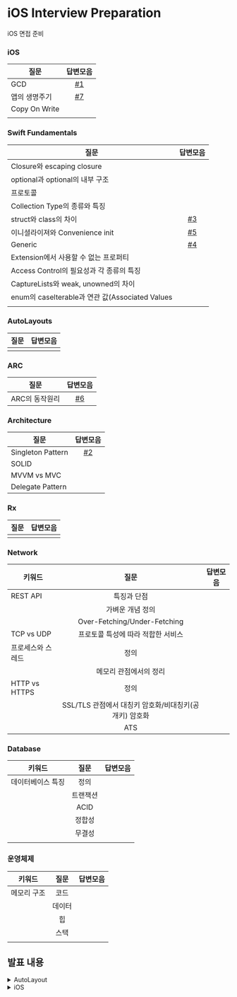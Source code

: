 # iOS Interview Preparation
iOS 면접 준비



 
### iOS



| 질문 | 답변모음 | 
|--|:--:|
| GCD | [#1](https://github.com/NOW-ON/iOS-Interview-Preparation/issues/1) |
| 앱의 생명주기 | [#7](https://github.com/NOW-ON/iOS-Interview-Preparation/issues/7) |
| Copy On Write | |
| | |


### Swift Fundamentals

| 질문 | 답변모음 | 
|--|:--:|
| Closure와 escaping closure | | 
| optional과 optional의 내부 구조 | | 
| 프로토콜 | |
| Collection Type의 종류와 특징 | |
| struct와 class의 차이 | [#3](https://github.com/NOW-ON/iOS-Interview-Preparation/issues/3) |
| 이니셜라이져와 Convenience init | [#5](https://github.com/NOW-ON/iOS-Interview-Preparation/issues/5) |
| Generic | [#4](https://github.com/NOW-ON/iOS-Interview-Preparation/issues/4) |
| Extension에서 사용할 수 없는 프로퍼티 | |
| Access Control의 필요성과 각 종류의 특징  |  | 
| CaptureLists와 weak, unowned의 차이 | |
| enum의 caselterable과 연관 값(Associated Values | |
| | |
 

### AutoLayouts


| 질문 | 답변모음 |
|--|:--:|
| | |



### ARC


| 질문 | 답변모음 | 
|--|:--:|
| ARC의 동작원리 | [#6](https://github.com/NOW-ON/iOS-Interview-Preparation/issues/6) |
 

### Architecture


| 질문 | 답변모음 | 
|--|:--:|
| Singleton Pattern | [#2](https://github.com/NOW-ON/iOS-Interview-Preparation/issues/2) |
| SOLID | |
| MVVM vs MVC | |
| Delegate Pattern | |
  


### Rx


| 질문 | 답변모음 | 
|--|:--:|
| | |
 


### Network


| 키워드| 질문 | 답변모음 | 
|--|:--:|:--:|
| REST API | 특징과 단점 | |
|  | 가벼운 개념 정의 |  |
|  |Over-Fetching/Under-Fetching|  |
| TCP vs UDP | 프로토콜 특성에 따라 적합한 서비스 | |
| 프로세스와 스레드 | 정의 |  |
|   | 메모리 관점에서의 정리 |  |
| HTTP vs HTTPS  | 정의  |  |
| |SSL/TLS 관점에서 대칭키 암호화/비대칭키(공개키) 암호화|  |
|  | ATS  |  |


### Database


| 키워드| 질문 | 답변모음 | 
|--|:--:|:--:|
| 데이터베이스 특징 | 정의| |
| |트랜잭션 | |
| | ACID| |
| | 정합성 | |
| | 무결성| |
| | | |


### 운영체제


| 키워드| 질문 | 답변모음 | 
|--|:--:|:--:|
| 메모리 구조 | 코드| |
| | 데이터 | |
| | 힙 | |
| | 스택 | |
| | | |

 


## 발표 내용

<details> 
  <summary>AutoLayout</summary> 
<br>

| 질문 | 답변모음 |
|--|:--:|
| 오토레이아웃을 코드로 작성하는 방법 | [2022.10.17 윤여진](https://alike-cucumber-a6f.notion.site/3-0b7818ae470846a79d371e0a0b9b89c0) |
| `Storyboard`를 이용했을 때의 장단점 | [2022.10.17 이주영](https://alike-cucumber-a6f.notion.site/Storyboard-e160c249490a45019e804059f3dc9dec) |
| `SafeArea` | [2022.10.17 홍석준](https://alike-cucumber-a6f.notion.site/Safe-Area-e5783c7ec4f645e8aa79426dc2b5663e) |
| Left Constraint 와 Leading Constraint의 차이점 |  [2022.10.17 홍석준](https://alike-cucumber-a6f.notion.site/Left-Leading-Constraint-e9f2db656be94de987f4c27f8e2082ee) |
| hugging, resistance | [2022.10.19 이재용](https://alike-cucumber-a6f.notion.site/Hugging-Compression-Resistance-ca680c4230eb4390aab27a99bc533b63) |
| Intrinsic Size | [2022.10.19 김도이](https://kimdee.notion.site/Intrinsic-Size-ce83224da43143ebad61be9a591221af) |

 
</details> 

<details> 
  <summary>iOS</summary> 
<br>

| 질문 | 답변모음 |
|--|:--:|
| `Bounds`와 `Frame`의 차이점 | [2022.10.19 윤여진](https://alike-cucumber-a6f.notion.site/Frame-Bound-4e5eac8d98504b6ca56e734c3012ec80) |
| 앱이 시작할 때 main.c 에 있는 UIApplicationMain 함수에 의해서 생성되는 객체 |  [2022.10.19 홍석준](https://alike-cucumber-a6f.notion.site/main-c-UIApplicationMain-4da9016fe3a64a25afbf354558a3072e) |   
| UIWindow 객체의 역할 | [2022.10.19 이재용](https://alike-cucumber-a6f.notion.site/UIWindow-0d730ce0e41846dd84a4f6c0615a118f) |
| 실제 디바이스가 없을 경우 개발 환경에서 할 수 있는 것과 없는 것 | [2022.10.21 윤여진](https://alike-cucumber-a6f.notion.site/7ad3ceb3dea640af9f41c3a08a02d815) |
| @Main | [2022.10.21 홍석준](https://alike-cucumber-a6f.notion.site/Main-2022-10-21-d7ba5d149f1743ca853711ef0a9d0683) |
| App Bundle의 구조와 역할 | [2022.10.21 이주영](https://alike-cucumber-a6f.notion.site/App-Bundle-1d990e129a904f6482a030936eb9290f)|
| UINavigationController 의 역할 | [2022.10.21 이재용](https://alike-cucumber-a6f.notion.site/UINavigationController-503999381f244e01b086865d09a6cce6) |
| `NSOperationQueue`와 `GCD Queue`의 차이점 | [2022.10.21 김도이](https://kimdee.notion.site/NSOperationQueue-GCD-Queue-878028323d414304bc34c332a2d7872d) |
| Global DispatchQueue의 `QoS`의 종류와 의미  | [2022.10.21 김도이](https://www.notion.so/kimdee/Global-DispatchQueue-QoS-3a480b3635774764be5147caa21550c8) |
| GCD API 동작 방식과 필요성 |  [2022.10.21 김도이](https://kimdee.notion.site/GCD-API-4676cc2622f844aa924bb747bceb1282) |
| 앱의 콘텐츠,데이터를 저장하는 특별한 객체  |  [2022.10.24 윤여진](https://alike-cucumber-a6f.notion.site/90be32e3d2534a6ca168a73d45fc8d9a) |
| 앱이 foreground에 있을 때와 background에 있을 때 제약사항 |  [2022.10.24 홍석준](https://alike-cucumber-a6f.notion.site/foreground-background-a7b2b0a37c614170bcd664ea29dfe052) |  
| 모든 View Controller 객체의 상위 클래스와 그 역할 | [2022.10.24 이주영](https://alike-cucumber-a6f.notion.site/View-Controller-b1158c9b8d89400eb1976ea3dd5465ac) |
| Custom View | [2022.10.24 이주영](https://inframince.notion.site/Custom-View-fda91e544c7443eaacfe70f7f17e8e6a) |
| TableView의 최소한 구현해야하는 Datasource Methods |  [2022.10.24 이재용](https://alike-cucumber-a6f.notion.site/TableView-Cell-DataSource-d7debe86ba7742c8aabafefc80ee82c1) |
| SceneDelegate에 대해 설명 | [2022.10.24 김도이](https://kimdee.notion.site/Scene-Delegate-1869c1a772e14cf7b4083e0091ef7aa6) |
| UIApplication 객체의 컨트롤러 역할  | [2022.10.24 김도이](https://kimdee.notion.site/UIApplication-4d27bae5157448bbad057091ef9054f3) |
| 앱 화면의 콘텐츠를 표시하는 로직과 관리를 담당하는 객체 |  [2022.10.26 윤여진](https://alike-cucumber-a6f.notion.site/92c10f5aa23a42849a7baf5d759deb6e) |
| AppDelegate Methods |  [2022.10.26 홍석준](https://alike-cucumber-a6f.notion.site/AppDelegate-Methods-4dba2411a85b439cad08a0af9f8d100b) |  
| UIView 에서 Layer 객체 | [2022.10.26 이주영](https://inframince.notion.site/UIView-Layer-91285f11128c4fd995e1315015b9a2a1) |
| 하나의 View Controller 코드에서 여러 TableView Controller 구현법 |  [2022.10.26 이재용](https://alike-cucumber-a6f.notion.site/View-Controller-TableView-Controller-94f859e78daa400aa66ca588fb792eab) |
| App thinning에 대해 설명하시오. |  [2022.10.28 윤여진](https://alike-cucumber-a6f.notion.site/App-thinning-a39215b13233401f8d32cf4514f2569b) | 
| 앱이 In-Active 상태가 되는 시나리오 |  [2022.10.28 홍석준](https://alike-cucumber-a6f.notion.site/In-Active-877c508fed4f47c3bcf59512fca20d03) |  
| View 객체에 대해 설명 | [2022.10.28 이주영](https://alike-cucumber-a6f.notion.site/View-Controller-b1158c9b8d89400eb1976ea3dd5465ac) |
| TableView와 CollectionView의 차이점 |  [2022.10.28 이재용](https://alike-cucumber-a6f.notion.site/TableView-CollectionView-8db6928488e94eec995c1fb0de9757ac) | 
| App의 Not running, Inactive, Active, Background, Suspended |  [2022.10.28 김도이](https://kimdee.notion.site/App-Not-running-Inactive-Active-Background-Suspended-1cf2e42f8aff44e880a325dea9164974) |
| ViewController 생명주기 |  [2022.10.31 윤여진](https://alike-cucumber-a6f.notion.site/ViewController-435437361bcd47ff8be865e4c4e49090) |  
| StackView의 장점과 단점 |  [2022.10.31 홍석준](https://alike-cucumber-a6f.notion.site/stackView-a343fe8fa1fe43e5ac067a67c7ae342d) |
| prepareForReuse |  [2022.10.31 이재용](https://alike-cucumber-a6f.notion.site/prepareForReuse-60ae3f5a78b74d3ba216670505752d18) |  
| UIKit Framework | [2022.11.02 윤여진](https://alike-cucumber-a6f.notion.site/UIKit-FrameWork-7ca172bbbfad4a068793569d4a7f19a5) | 
| UIKit 클래스들을 다룰 때 꼭 처리해야하는 애플리케이션 쓰레드 이름 | [2022.11.02 이주영](https://alike-cucumber-a6f.notion.site/UIKit-bd4f876322454036b8e5ab4bc1c97de2) |
| Delegate 설명, retain 유무 | [2022.11.02 이재용](https://alike-cucumber-a6f.notion.site/Delegate-retain-8b04f850b5b2400baa7083a2072445e1) |   
| FoundationKit Framework | [2022.11.04 윤여진](https://alike-cucumber-a6f.notion.site/Foundation-Kit-9a91c65997514397bb9dd507855e8bf7) |  



</details> 


